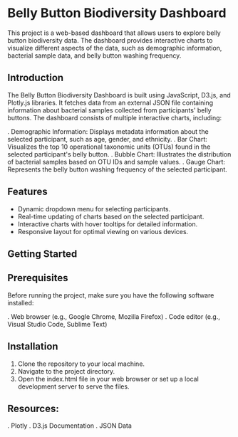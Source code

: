 # Belly Button Biodiversity Dashboard

This project is a web-based dashboard that allows users to explore belly button biodiversity data. The dashboard provides interactive charts to visualize different aspects of the data, such as demographic information, bacterial sample data, and belly button washing frequency.

## Introduction
The Belly Button Biodiversity Dashboard is built using JavaScript, D3.js, and Plotly.js libraries. It fetches data from an external JSON file containing information about bacterial samples collected from participants' belly buttons. The dashboard consists of multiple interactive charts, including:

. Demographic Information: Displays metadata information about the selected participant, such as age, gender, and ethnicity.
. Bar Chart: Visualizes the top 10 operational taxonomic units (OTUs) found in the selected participant's belly button.
. Bubble Chart: Illustrates the distribution of bacterial samples based on OTU IDs and sample values.
. Gauge Chart: Represents the belly button washing frequency of the selected participant.

## Features
- Dynamic dropdown menu for selecting participants.
- Real-time updating of charts based on the selected participant.
- Interactive charts with hover tooltips for detailed information.
- Responsive layout for optimal viewing on various devices.

## Getting Started
## Prerequisites
Before running the project, make sure you have the following software installed:

. Web browser (e.g., Google Chrome, Mozilla Firefox)
. Code editor (e.g., Visual Studio Code, Sublime Text)

## Installation
1. Clone the repository to your local machine.
2. Navigate to the project directory.
3. Open the index.html file in your web browser or set up a local development server to serve the files.

## Resources:
. Plotly
. D3.js Documentation
. JSON Data

